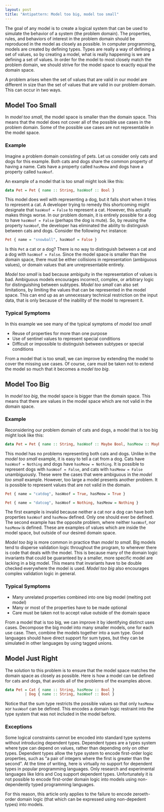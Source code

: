 ```yaml
---
layout: post
title: "Antipattern: Model too big, model too small"
---
```


The goal of any model is to create a logical system that can be used to simulate the behavior of a system (the problem domain). The properties, rules, and behaviors of interest in the problem domain should be reproduced in the model as closely as possible. In computer programming, models are created by defining types. Types are really a way of defining a set of values, so by creating a model, what is really happening is we are defining a set of values. In order for the model to most closely match the problem domain, we should strive for the model space to exactly equal the domain space.

A problem arises when the set of values that are valid in our model are different in size than the set of values that are valid in our problem domain. This can occur in two ways.

## Model Too Small
In *model too small*, the model space is smaller than the domain space. This means that the model does not cover all of the possible use cases in the problem domain. Some of the possible use cases are not representable in the model space.

### Example
Imagine a problem domain consisting of pets. Let us consider only cats and dogs for this example. Both cats and dogs share the common property of having a name. Cats have a property called `hasMeow` and dogs have a property called `hasWoof`.

An example of a model that is too small might look like this:
~~~ haskell
data Pet = Pet { name :: String, hasWoof :: Bool }
~~~

This model does well with representing a dog, but it falls short when it tries to represent a cat. A developer trying to remedy this shortcoming might designate that `hasWoof = False` to represent a cat. However, this actually makes things worse. In our problem domain, it is entirely possible for a dog to have `hasWoof = False` (perhaps the dog is mute). So, by reusing the property `hasWoof`, the developer has eliminated the ability to distinguish between cats and dogs. Consider the following `Pet` instance:
``` haskell
Pet { name = "snowball", hasWoof = False }
```
Is this `Pet` a cat or a dog? There is no way to distinguish between a cat and a dog with `hasWoof = False`. Since the model space is smaller than the domain space, there must be either collisions in representation (ambiguous values), or domain values that are unrepresentable entirely.

*Model too small* is bad because ambiguity in the representation of values is bad. Ambiguous models encourages incorrect, complex, or arbitrary logic for distinguishing between subtypes. *Model too small* can also set limitations, by limiting the values that can be represented in the model space. This can end up as an unnecessary technical restriction on the input data, that is only because of the inability of the model to represent it.

### Typical Symptoms
In this example we see many of the typical symptoms of *model too small*
- Reuse of properties for more than one purpose
- Use of sentinel values to represent special conditions
- Difficult or impossible to distinguish between subtypes or special conditions

From a model that is too small, we can improve by extending the model to cover the missing use cases. Of course, care must be taken not to extend the model so much that it becomes a *model too big*.

## Model Too Big
In *model too big*, the model space is bigger than the domain space. This means that there are values in the model space which are not valid in the domain space.

### Example
Reconsidering our problem domain of cats and dogs, a model that is too big might look like this:
~~~ haskell
data Pet = Pet { name :: String, hasWoof :: Maybe Bool, hasMeow :: Maybe Bool }
~~~

This model has no problems representing both cats and dogs. Unlike in the *model too small* example, it is easy to tell a cat from a dog. Cats have `hasWoof = Nothing` and dogs have `hasMeow = Nothing`. It is possible to represent dogs with `hasWoof = False`, and cats with `hasMeow = False` unambiguously. These were the cases that were ambiguous in the *model too small* example. However, too large a model presents another problem. It is possible to represent values that are not valid in the domain.

~~~ haskell
Pet { name = "catdog", hasWoof = True, hasMeow = True }

Pet { name = "datcog", hasWoof = Nothing, hasMeow = Nothing }
~~~

The first example is invalid because neither a cat nor a dog can have both properties `hasWoof` and `hasMeow` defined. Only one should ever be defined. The second example has the opposite problem, where neither `hasWoof`, nor `hasMeow` is defined. These are examples of values which are inside the model space, but outside of our desired domain space.

*Model too big* is more common in practice than *model to small*. Big models tend to disperse validation logic throughout the program, to wherever there is code that deals with the model. This is because many of the domain logic invariants that could be guaranteed by a smaller, more specific model are lacking in a big model. This means that invariants have to be double checked everywhere the model is used. *Model too big* also encourages complex validation logic in general.

### Typical Symptoms
- Many unrelated properties combined into one big model (melting pot model)
- Many or most of the properties have to be made optional
- Care must be taken not to accept value outside of the domain space

From a model that is too big, we can improve it by identifying distinct uses cases. Decompose the big model into many smaller models, one for each use case. Then, combine the models together into a sum type. Good languages should have direct support for sum types, but they can be simulated in other languages by using tagged unions.


## Model Just Right
The solution to this problem is to ensure that the model space matches the domain space as closely as possible. Here is how a model can be defined for cats and dogs, that avoids all of the problems of the examples above.
~~~ haskell
data Pet = Cat { name :: String, hasMeow :: Bool }
         | Dog { name :: String, hasWoof :: Bool }
~~~

Notice that the sum type restricts the possible values so that only `hasMeow` xor `hasWoof` can be defined. This encodes a domain logic restraint into the type system that was not included in the model before.

### Exceptions
Some logical constraints cannot be encoded into standard type systems without introducing dependent types. Dependent types are a types system where type can depend on values, rather than depending only on other types. Dependent types allow the type system to encode first-order logic properties, such as "a pair of integers where the first is greater than the second". At the time of writing, here is virtually no support for dependent types in popular programming languages. Only research and experimental languages like Idris and Coq support dependent types. Unfortunately it is not possible to encode first-order domain logic into models using non-dependently typed programming languages.

For this reason, this article only applies to the failure to encode zeroeth-order domain logic (that which can be expressed using non-depedent types) into models.

